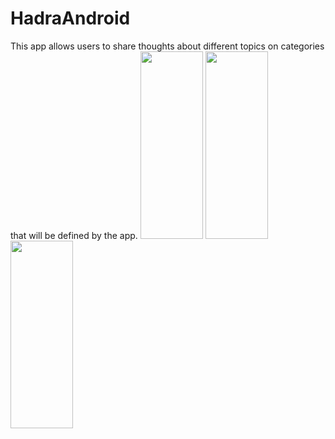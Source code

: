 # HadraAndroid
This app allows users to share thoughts about different topics on categories that will be defined by the app.
<img src="https://zupimages.net/up/19/52/4auv.jpg" width="100" height="300">
<img src="https://zupimages.net/up/19/52/b0zu.jpg" width="100" height="300">
<img src="https://zupimages.net/up/19/52/cmpa.jpg" width="100" height="300">
